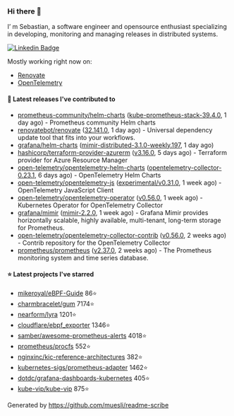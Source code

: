 ### Hi there 👋

I’ m Sebastian, a software engineer and opensource enthusiast specializing in developing, monitoring and managing releases in distributed systems.

[![Linkedin Badge](https://img.shields.io/badge/-LinkedIn-blue?style=flat&logo=Linkedin&logoColor=white&link=https://www.linkedin.com/in/sebastian-poxhofer/)](https://www.linkedin.com/in/sebastian-poxhofer/)

Mostly working right now on:
- [Renovate](https://github.com/renovatebot/renovate)
- [OpenTelemetry](https://github.com/open-telemetry)



#### 🚀 Latest releases I've contributed to

- [prometheus-community/helm-charts](https://github.com/prometheus-community/helm-charts) ([kube-prometheus-stack-39.4.0](https://github.com/prometheus-community/helm-charts/releases/tag/kube-prometheus-stack-39.4.0), 1 day ago) - Prometheus community Helm charts
- [renovatebot/renovate](https://github.com/renovatebot/renovate) ([32.141.0](https://github.com/renovatebot/renovate/releases/tag/32.141.0), 1 day ago) - Universal dependency update tool that fits into your workflows.
- [grafana/helm-charts](https://github.com/grafana/helm-charts) ([mimir-distributed-3.1.0-weekly.197](https://github.com/grafana/helm-charts/releases/tag/mimir-distributed-3.1.0-weekly.197), 1 day ago)
- [hashicorp/terraform-provider-azurerm](https://github.com/hashicorp/terraform-provider-azurerm) ([v3.16.0](https://github.com/hashicorp/terraform-provider-azurerm/releases/tag/v3.16.0), 5 days ago) - Terraform provider for Azure Resource Manager
- [open-telemetry/opentelemetry-helm-charts](https://github.com/open-telemetry/opentelemetry-helm-charts) ([opentelemetry-collector-0.23.1](https://github.com/open-telemetry/opentelemetry-helm-charts/releases/tag/opentelemetry-collector-0.23.1), 6 days ago) - OpenTelemetry Helm Charts
- [open-telemetry/opentelemetry-js](https://github.com/open-telemetry/opentelemetry-js) ([experimental/v0.31.0](https://github.com/open-telemetry/opentelemetry-js/releases/tag/experimental%2Fv0.31.0), 1 week ago) - OpenTelemetry JavaScript Client
- [open-telemetry/opentelemetry-operator](https://github.com/open-telemetry/opentelemetry-operator) ([v0.56.0](https://github.com/open-telemetry/opentelemetry-operator/releases/tag/v0.56.0), 1 week ago) - Kubernetes Operator for OpenTelemetry Collector
- [grafana/mimir](https://github.com/grafana/mimir) ([mimir-2.2.0](https://github.com/grafana/mimir/releases/tag/mimir-2.2.0), 1 week ago) - Grafana Mimir provides horizontally scalable, highly available, multi-tenant, long-term storage for Prometheus.
- [open-telemetry/opentelemetry-collector-contrib](https://github.com/open-telemetry/opentelemetry-collector-contrib) ([v0.56.0](https://github.com/open-telemetry/opentelemetry-collector-contrib/releases/tag/v0.56.0), 2 weeks ago) - Contrib repository for the OpenTelemetry Collector
- [prometheus/prometheus](https://github.com/prometheus/prometheus) ([v2.37.0](https://github.com/prometheus/prometheus/releases/tag/v2.37.0), 2 weeks ago) - The Prometheus monitoring system and time series database.

#### ⭐ Latest projects I've starred

- [mikeroyal/eBPF-Guide](https://github.com/mikeroyal/eBPF-Guide) 86⭐
- [charmbracelet/gum](https://github.com/charmbracelet/gum) 7174⭐
- [nearform/lyra](https://github.com/nearform/lyra) 1201⭐
- [cloudflare/ebpf_exporter](https://github.com/cloudflare/ebpf_exporter) 1346⭐
- [samber/awesome-prometheus-alerts](https://github.com/samber/awesome-prometheus-alerts) 4018⭐
- [prometheus/procfs](https://github.com/prometheus/procfs) 552⭐
- [nginxinc/kic-reference-architectures](https://github.com/nginxinc/kic-reference-architectures) 382⭐
- [kubernetes-sigs/prometheus-adapter](https://github.com/kubernetes-sigs/prometheus-adapter) 1462⭐
- [dotdc/grafana-dashboards-kubernetes](https://github.com/dotdc/grafana-dashboards-kubernetes) 405⭐
- [kube-vip/kube-vip](https://github.com/kube-vip/kube-vip) 875⭐



Generated by https://github.com/muesli/readme-scribe
